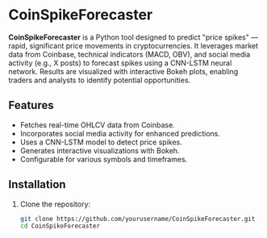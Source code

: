 # CoinSpikeForecaster

**CoinSpikeForecaster** is a Python tool designed to predict "price spikes" — rapid, significant price movements in cryptocurrencies. It leverages market data from Coinbase, technical indicators (MACD, OBV), and social media activity (e.g., X posts) to forecast spikes using a CNN-LSTM neural network. Results are visualized with interactive Bokeh plots, enabling traders and analysts to identify potential opportunities.

## Features
- Fetches real-time OHLCV data from Coinbase.
- Incorporates social media activity for enhanced predictions.
- Uses a CNN-LSTM model to detect price spikes.
- Generates interactive visualizations with Bokeh.
- Configurable for various symbols and timeframes.

## Installation

1. Clone the repository:
   ```bash
   git clone https://github.com/yourusername/CoinSpikeForecaster.git
   cd CoinSpikeForecaster
